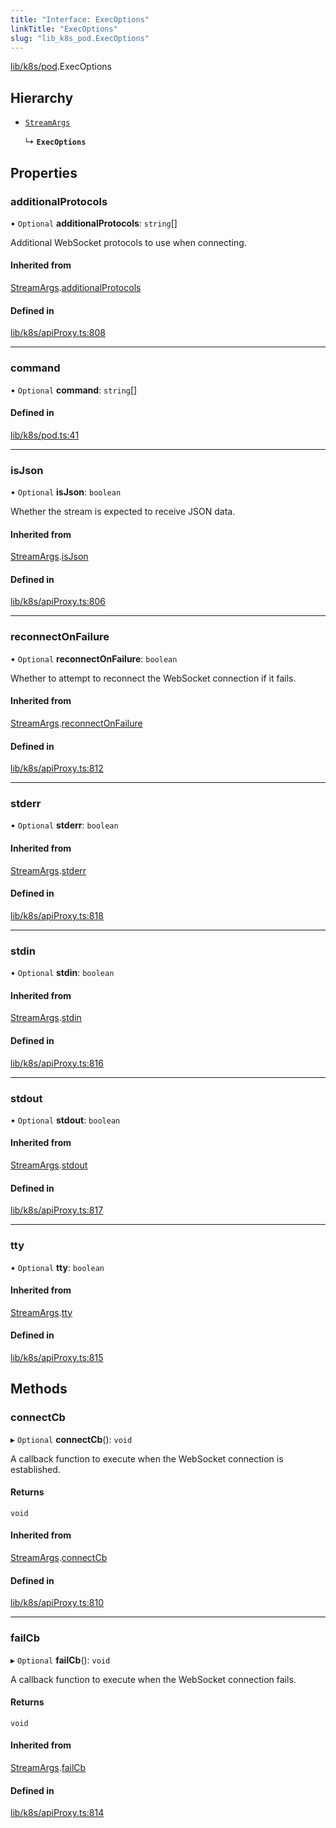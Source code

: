 ```yaml
---
title: "Interface: ExecOptions"
linkTitle: "ExecOptions"
slug: "lib_k8s_pod.ExecOptions"
---
```


[lib/k8s/pod](../modules/lib_k8s_pod.md).ExecOptions

## Hierarchy

- [`StreamArgs`](lib_k8s_apiProxy.StreamArgs.md)

  ↳ **`ExecOptions`**

## Properties

### additionalProtocols

• `Optional` **additionalProtocols**: `string`[]

Additional WebSocket protocols to use when connecting.

#### Inherited from

[StreamArgs](lib_k8s_apiProxy.StreamArgs.md).[additionalProtocols](lib_k8s_apiProxy.StreamArgs.md#additionalprotocols)

#### Defined in

[lib/k8s/apiProxy.ts:808](https://github.com/headlamp-k8s/headlamp/blob/1ae27053/frontend/src/lib/k8s/apiProxy.ts#L808)

___

### command

• `Optional` **command**: `string`[]

#### Defined in

[lib/k8s/pod.ts:41](https://github.com/headlamp-k8s/headlamp/blob/1ae27053/frontend/src/lib/k8s/pod.ts#L41)

___

### isJson

• `Optional` **isJson**: `boolean`

Whether the stream is expected to receive JSON data.

#### Inherited from

[StreamArgs](lib_k8s_apiProxy.StreamArgs.md).[isJson](lib_k8s_apiProxy.StreamArgs.md#isjson)

#### Defined in

[lib/k8s/apiProxy.ts:806](https://github.com/headlamp-k8s/headlamp/blob/1ae27053/frontend/src/lib/k8s/apiProxy.ts#L806)

___

### reconnectOnFailure

• `Optional` **reconnectOnFailure**: `boolean`

Whether to attempt to reconnect the WebSocket connection if it fails.

#### Inherited from

[StreamArgs](lib_k8s_apiProxy.StreamArgs.md).[reconnectOnFailure](lib_k8s_apiProxy.StreamArgs.md#reconnectonfailure)

#### Defined in

[lib/k8s/apiProxy.ts:812](https://github.com/headlamp-k8s/headlamp/blob/1ae27053/frontend/src/lib/k8s/apiProxy.ts#L812)

___

### stderr

• `Optional` **stderr**: `boolean`

#### Inherited from

[StreamArgs](lib_k8s_apiProxy.StreamArgs.md).[stderr](lib_k8s_apiProxy.StreamArgs.md#stderr)

#### Defined in

[lib/k8s/apiProxy.ts:818](https://github.com/headlamp-k8s/headlamp/blob/1ae27053/frontend/src/lib/k8s/apiProxy.ts#L818)

___

### stdin

• `Optional` **stdin**: `boolean`

#### Inherited from

[StreamArgs](lib_k8s_apiProxy.StreamArgs.md).[stdin](lib_k8s_apiProxy.StreamArgs.md#stdin)

#### Defined in

[lib/k8s/apiProxy.ts:816](https://github.com/headlamp-k8s/headlamp/blob/1ae27053/frontend/src/lib/k8s/apiProxy.ts#L816)

___

### stdout

• `Optional` **stdout**: `boolean`

#### Inherited from

[StreamArgs](lib_k8s_apiProxy.StreamArgs.md).[stdout](lib_k8s_apiProxy.StreamArgs.md#stdout)

#### Defined in

[lib/k8s/apiProxy.ts:817](https://github.com/headlamp-k8s/headlamp/blob/1ae27053/frontend/src/lib/k8s/apiProxy.ts#L817)

___

### tty

• `Optional` **tty**: `boolean`

#### Inherited from

[StreamArgs](lib_k8s_apiProxy.StreamArgs.md).[tty](lib_k8s_apiProxy.StreamArgs.md#tty)

#### Defined in

[lib/k8s/apiProxy.ts:815](https://github.com/headlamp-k8s/headlamp/blob/1ae27053/frontend/src/lib/k8s/apiProxy.ts#L815)

## Methods

### connectCb

▸ `Optional` **connectCb**(): `void`

A callback function to execute when the WebSocket connection is established.

#### Returns

`void`

#### Inherited from

[StreamArgs](lib_k8s_apiProxy.StreamArgs.md).[connectCb](lib_k8s_apiProxy.StreamArgs.md#connectcb)

#### Defined in

[lib/k8s/apiProxy.ts:810](https://github.com/headlamp-k8s/headlamp/blob/1ae27053/frontend/src/lib/k8s/apiProxy.ts#L810)

___

### failCb

▸ `Optional` **failCb**(): `void`

A callback function to execute when the WebSocket connection fails.

#### Returns

`void`

#### Inherited from

[StreamArgs](lib_k8s_apiProxy.StreamArgs.md).[failCb](lib_k8s_apiProxy.StreamArgs.md#failcb)

#### Defined in

[lib/k8s/apiProxy.ts:814](https://github.com/headlamp-k8s/headlamp/blob/1ae27053/frontend/src/lib/k8s/apiProxy.ts#L814)
